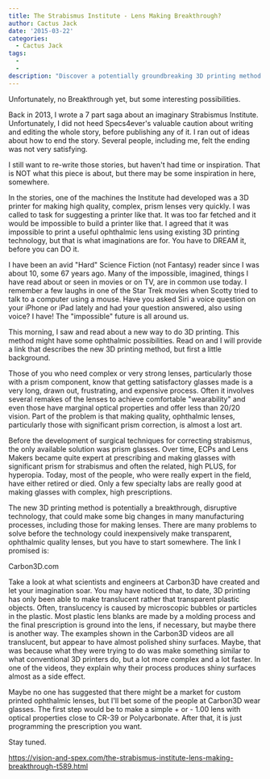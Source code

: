 ```yaml
---
title: The Strabismus Institute - Lens Making Breakthrough?
author: Cactus Jack
date: '2015-03-22'
categories:
  - Cactus Jack
tags:
  - 
  - 
description: "Discover a potentially groundbreaking 3D printing method that may revolutionize the manufacturing process for ophthalmic lenses."
---
```

Unfortunately, no Breakthrough yet, but some interesting possibilities.

Back in 2013, I wrote a 7 part saga about an imaginary Strabismus Institute.  Unfortunately, I did not heed Specs4ever's valuable caution about writing and editing the whole story, before publishing any of it. I ran out of ideas about how to end the story.  Several people, including me, felt the ending was not very satisfying.

I still want to re-write those stories, but haven't had time or inspiration. That is NOT what this piece is about, but there may be some inspiration in here, somewhere.

In the stories, one of the machines the Institute had developed was a 3D printer for making high quality, complex, prism lenses very quickly.  I was called to task for suggesting a printer like that.  It was too far fetched and it would be impossible to build a printer like that.  I agreed that it was impossible to print a useful ophthalmic lens using existing 3D printing technology, but that is what imaginations are for.  You have to DREAM it, before you can DO it.

I have been an avid "Hard" Science Fiction (not Fantasy) reader since I was about 10, some 67 years ago.  Many of the impossible, imagined, things I have read about or seen in movies or on TV, are in common use today.  I remember a few laughs in one of the Star Trek movies when Scotty tried to talk to a computer using a mouse.  Have you asked Siri a voice question on your iPhone or iPad lately and had your question answered, also using voice?  I have!  The "impossible" future is all around us. 

This morning, I saw and read about a new way to do 3D printing.  This method might have some ophthalmic possibilities.  Read on and I will provide a link that describes the new 3D printing method, but first a little background.

Those of you who need complex or very strong lenses, particularly those with a prism component, know that getting satisfactory glasses made is a very long, drawn out, frustrating, and expensive process.  Often it involves several remakes of the lenses to achieve comfortable "wearability" and even those have marginal optical properties and offer less than 20/20 vision.  Part of the problem is that making quality, ophthalmic lenses, particularly those with significant prism correction, is almost a lost art.  

Before the development of surgical techniques for correcting strabismus, the only available solution was prism glasses.   Over time, ECPs and Lens Makers became quite expert at prescribing and making glasses with significant prism for strabismus and often the related, high PLUS, for hyperopia.  Today, most of the people, who were really expert in the field, have either retired or died.  Only a few specialty labs are really good at making glasses with complex, high prescriptions.

The new 3D printing method is potentially a breakthrough, disruptive technology, that could make some big changes in many manufacturing processes, including those for making lenses.  There are many problems to solve before the technology could inexpensively make transparent, ophthalmic quality lenses, but you have to start somewhere.  The link I promised is:

Carbon3D.com

Take a look at what scientists and engineers at Carbon3D have created and let your imagination soar.  You may have noticed that, to date, 3D printing has only been able to make translucent rather that transparent plastic objects.  Often, translucency is caused by microscopic bubbles or particles in the plastic.  Most plastic lens blanks are made by a molding process and the final prescription is ground into the lens, if necessary, but maybe there is another way.  The examples shown in the Carbon3D videos are all translucent, but appear to have almost polished shiny surfaces.  Maybe, that was because what they were trying to do was make something similar to what conventional 3D printers do, but a lot more complex and a lot faster.  In one of the videos, they explain why their process produces shiny surfaces almost as a side effect.

Maybe no one has suggested that there might be a market for custom printed ophthalmic lenses, but I'll bet some of the people at Carbon3D wear glasses.  The first step would be to make a simple + or - 1.00 lens with optical properties close to CR-39 or Polycarbonate.  After that, it is just programming the prescription you want.

Stay tuned.

https://vision-and-spex.com/the-strabismus-institute-lens-making-breakthrough-t589.html